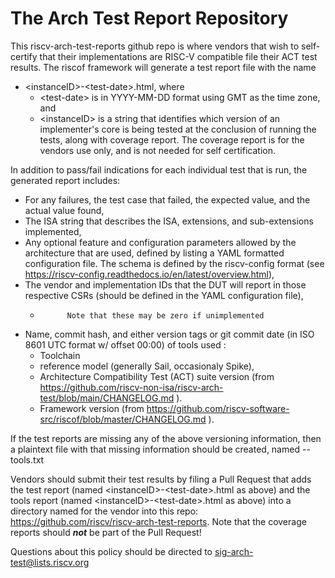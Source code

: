 # The Arch Test Report Repository

This  riscv-arch-test-reports github repo is where vendors that wish to self-certify that their implementations are RISC-V compatible file their ACT test results.
The riscof framework will generate a test report file with the name
- \<instanceID\>-\<test-date\>.html,  where
  -  \<test-date\> is in YYYY-MM-DD format using GMT as the time zone, and
  -  \<instanceID\> is a string that identifies which version of an implementer's core is being tested
at the conclusion of running the tests, along with coverage report. The coverage report is for the vendors use only, and is not needed for self certification.

In addition to pass/fail indications for each individual test that is run, the generated report includes:
-  For any failures, the test case that failed, the expected value, and the actual value found,
-  The ISA string that describes the ISA, extensions, and sub-extensions implemented,
-  Any optional feature and configuration parameters allowed by the architecture that are used, defined by listing a YAML formatted configuration file. The schema is defined by the riscv-config format (see https://riscv-config.readthedocs.io/en/latest/overview.html),
-  The vendor and implementation IDs that the DUT will report in those respective CSRs (should be defined in the YAML configuration file),
   -           Note that these may be zero if unimplemented	
-  Name, commit hash,  and either version tags or git commit date (in ISO 8601 UTC format w/ offset 00:00) of tools used :
   -   Toolchain 
   -   reference model (generally Sail, occasionaly Spike), 
   -   Architecture Compatibility Test (ACT) suite version (from https://github.com/riscv-non-isa/riscv-arch-test/blob/main/CHANGELOG.md ).
   -   Framework version (from https://github.com/riscv-software-src/riscof/blob/master/CHANGELOG.md ).
   
If the test reports are missing any of the above versioning information, then a plaintext file with that missing information should be created, named <instanceID>-<test-date>-tools.txt

Vendors should submit their test results by filing a Pull Request that adds the test report (named \<instanceID\>-\<test-date\>.html as above) and the tools report (named \<instanceID\>-\<test-date\>.html as above) into a directory named for the vendor <vendorname> into this repo:	 https://github.com/riscv/riscv-arch-test-reports. Note that the coverage reports should _**not**_ be part of the Pull Request!

Questions about this policy should be directed to sig-arch-test@lists.riscv.org



